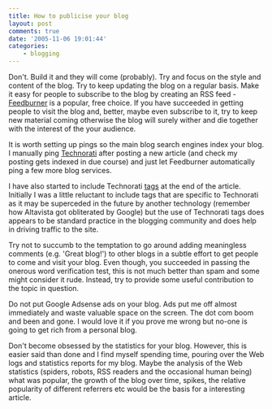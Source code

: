 ```yaml
---
title: How to publicise your blog
layout: post
comments: true
date: '2005-11-06 19:01:44'
categories:
    - blogging
---
```

Don't. Build it and they will come (probably). Try and focus on the
style and content of the blog. Try to keep updating the blog on a
regular basis. Make it easy for people to subscribe to the blog by
creating an RSS feed - [Feedburner](http://www.feedburner.com/) is a
popular, free choice. If you have succeeded in getting people to visit
the blog and, better, maybe even subscribe to it, try to keep new
material coming otherwise the blog will surely wither and die together
with the interest of the your audience.

It is worth setting up pings so the main blog search engines index
your blog. I manually ping [Technorati](http://technorati.com/ping/)
after posting a new article (and check my posting gets indexed in due
course) and just let Feedburner automatically ping a few more blog
services.

I have also started to include Technorati
[tags](http://technorati.com/help/tags.html) at the end of the
article.  Initially I was a little reluctant to include tags that are
specific to Technorati as it may be superceded in the future by
another technology (remember how Altavista got obliterated by Google)
but the use of Technorati tags does appears to be standard practice in
the blogging community and does help in driving traffic to the site.

Try not to succumb to the temptation to go around adding meaningless
comments (e.g. 'Great blog!') to other blogs in a subtle effort to get
people to come and visit your blog. Even though, you succeeded in
passing the onerous word verification test, this is not much better
than spam and some might consider it rude. Instead, try to provide
some useful contribution to the topic in question.

Do not put Google Adsense ads on your blog. Ads put me off almost
immediately and waste valuable space on the screen. The dot com boom
and been and gone. I would love it if you prove me wrong but no-one is
going to get rich from a personal blog.

Don't become obsessed by the statistics for your blog. However, this
is easier said than done and I find myself spending time, pouring over
the Web logs and statistics reports for my blog. Maybe the analysis of
the Web statistics (spiders, robots, RSS readers and the occasional
human being) what was popular, the growth of the blog over time,
spikes, the relative popularity of different referrers etc would be
the basis for a interesting article.
